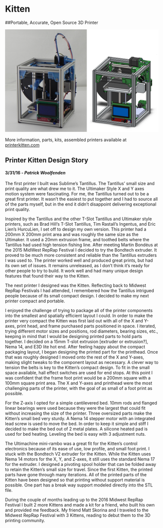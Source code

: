 # Kitten
##Portable, Accurate, Open Source 3D Printer

![Comparing CAD model and real life Kitten Printer](/pic-cad-compare.jpg)

More information, parts, kits, assembled printers available at [printerkitten.com](http://printerkitten.com)

## Printer Kitten Design Story
#### 3/31/16 - *Patrick Woolfenden*

The first printer I built was Sublime’s Tantillus. The Tantillus’ small size and print quality are what drew me to it. The Ultimaker Style X and Y axes motion system were fascinating. For me, the Tantillus turned out to be a great first printer. It wasn’t the easiest to put together and I had to source all of the parts myself, but in the end it didn’t disappoint delivering exceptional print quality.

Inspired by the Tantillus and the other T-Slot Tantillus and Ultimaker style printers, such as Brad Hill’s T-Slot Tantillus, Tim Rastall’s Ingentus, and Eric Lien’s HurcuLien, I set off to design my own version. This printer had a 200mm X 200mm print area and was roughly the same size as the Ultimaker. It used a 20mm extrusion frame, and toothed belts where the Tantillus had used high tension fishing line. After meeting Martin Bondėus at the 2015 MidWest RepRap Festival I decided to try the Bondtech extruder. It proved to be much more consistent and reliable than the Tantillus extruders I was used to. The printer worked well and produced great prints, but had its own set of issues. It remains unreleased, as I don’t think it’s ready for other people to try to build. It work well and had many unique design features that found their way to the Kitten.

The next printer I designed was the Kitten. Reflecting back to Midwest RepRap Festivals I had attended, I remembered how the Tantillus intrigued people because of its small compact design. I decided to make my next printer compact and portable.

I enjoyed the challenge of trying to package all of the printer components into the smallest and spatially efficient layout I could. In order to make the printer very compact the Kitten was first laid out with all of the X and Y-axes, print head, and frame purchased parts positioned in space. I iterated, trying different motor sizes and positions, rod diameters, bearing sizes, etc., keeping in mind that I would be designing printed parts to hold parts together. I decided on a 15mm T-slot extrusion [extruder or extrusion?], Nema 14, and E3D lite hot end. After feeling happy about the compact packaging layout, I began designing the printed part for the printhead. Once that was roughly designed I moved onto the rest of the X and Y-axes, making slight tweaks to the component layout as necessary. A clever way to tension the belts is key to the Kitten’s compact design. To fit in the small space available, hall effect switches are used for end stops. At this point I was confident that the frame foot print would be a 200mm square with a 100mm square print area. The X and Y-axes and printhead were the most challenging parts of the printer, with the goal of as small of a foot print as possible. 

For the Z-axis I opted for a simple cantilevered bed. 10mm rods and flanged linear bearings were used because they were the largest that could fit without increasing the size of the printer. Three oversized parts make the Kitten’s small bed very sturdy. A Nema 14 stepper motor with an integrated lead screw is used to move the bed. In order to keep it simple and stiff I decided to make the bed out of 2 metal plates. A silicone heated pad is used for bed heating. Leveling the bed is easy with 3 adjustment nuts. 

The Ultimachine mini-rambo was a great fit for the Kitten’s control electronics because of its ease of use, low profile, and small foot print. I stuck with the Bondtech V2 extruder for the Kitten. While the Kitten uses Nema 14 motors for the X, Y, and Z-axes, it still uses the standard Nema 17 for the extruder. I designed a pivoting spool holder that can be folded away to retain the Kitten’s small size for travel. Since the first Kitten, the printed parts have gone through many iterations. All of the printed parts of the Kitten have been designed so that printing without support material is possible. One part has a break way support modeled directly into the STL file. 

During the couple of months leading up to the 2016 Midwest RepRap Festival I built 2 more Kittens and made a kit for a friend, who built his own and provided me feedback. My friend Matt Skorina and I traveled to the Midwest RepRap Festival with 3 Kittens, reading to debut them to the 3D printing community. 
